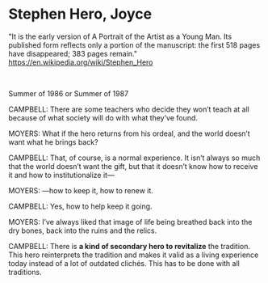 # Stephen Hero, Joyce

"It is the early version of A Portrait of the Artist as a Young Man. Its published form reflects only a portion of the manuscript: the first 518 pages have disappeared; 383 pages remain."    
https://en.wikipedia.org/wiki/Stephen_Hero

&nbsp;

Summer of 1986 or Summer of 1987

CAMPBELL: There are some teachers who decide they won’t teach at all because of what society will do with what they’ve found.

MOYERS: What if the hero returns from his ordeal, and the world doesn’t want what he brings back?

CAMPBELL: That, of course, is a normal experience. It isn’t always so much that the world doesn’t want the gift, but that it doesn’t know how to receive it and how to institutionalize it—

MOYERS: —how to keep it, how to renew it.

CAMPBELL: Yes, how to help keep it going.

MOYERS: I’ve always liked that image of life being breathed back into the dry bones, back into the ruins and the relics.

CAMPBELL: There is **a kind of secondary hero to revitalize** the tradition. This hero reinterprets the tradition and makes it valid as a living experience today instead of a lot of outdated clichés. This has to be done with all traditions.

